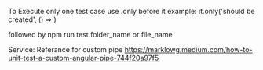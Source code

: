 To Execute only one test case use .only before it
example:   it.only('should be created', () => )

followed by npm run test folder_name or file_name


Service: Referance for custom pipe
https://marklowg.medium.com/how-to-unit-test-a-custom-angular-pipe-744f20a97f5